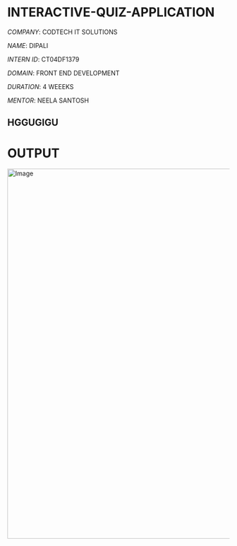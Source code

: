 # INTERACTIVE-QUIZ-APPLICATION

*COMPANY*: CODTECH IT SOLUTIONS 

*NAME*: DIPALI

*INTERN ID*: CT04DF1379

*DOMAIN*: FRONT END DEVELOPMENT

*DURATION*: 4 WEEEKS

*MENTOR*: NEELA SANTOSH

## HGGUGIGU

# OUTPUT

<img width="1029" height="837" alt="Image" src="https://github.com/user-attachments/assets/43772f01-62f9-45b3-9c94-13ea41c9ec3c" />
